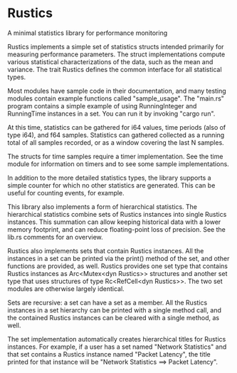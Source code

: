 # Rustics
A minimal statistics library for performance monitoring

Rustics implements a simple set of statistics structs intended primarily
for measuring performance parameters.  The struct implementations compute
various statistical characterizations of the data, such as the mean and
variance.  The trait Rustics defines the common interface for all
statistical types.

Most modules have sample code in their documentation, and many testing
modules contain example functions called "sample_usage".  The "main.rs"
program contains a simple example of using RunningInteger and RunningTime
instances in a set.  You can run it by invoking "cargo run".

At this time, statistics can be gathered for i64 values, time periods (also
of type i64), and f64 samples.  Statistics can gathered collected as a running
total of all samples recorded, or as a window covering the last N samples.

The structs for time samples require a timer implementation.  See the time
module for information on timers and to see some sample implementations.

In addition to the more detailed statistics types, the library supports a
simple counter for which no other statistics are generated.  This can be
useful for counting events, for example.

This library also implements a form of hierarchical statistics.  The
hierarchical statistics combine sets of Rustics instances into single
Rustics instances.  This summation can allow keeping historical data with
a lower memory footprint, and can reduce floating-point loss of precision.
See the lib.rs comments for an overview.

Rustics also implements sets that contain Rustics instances.  All the
instances in a set can be printed via the print() method of the set, and
other functions are provided, as well.  Rustics provides one set type that
contains Rustics instances as Arc\<Mutex\<dyn Rustics\>\> structures and 
another set type that uses structures of type Rc\<RefCell\<dyn Rustics\>\>.
The two set modules are otherwise largely identical.

Sets are recursive:  a set can have a set as a member.  All the Rustics
instances in a set hierarchy can be printed with a single method call, and
the contained Rustics instances can be cleared with a single method, as
well.

The set implementation automatically creates hierarchical titles for
Rustics instances.  For example, if a user has a set named "Network
Statistics" and that set contains a Rustics instance named "Packet Latency",
the title printed for that instance will be "Network Statistics ==\> Packet
Latency".
